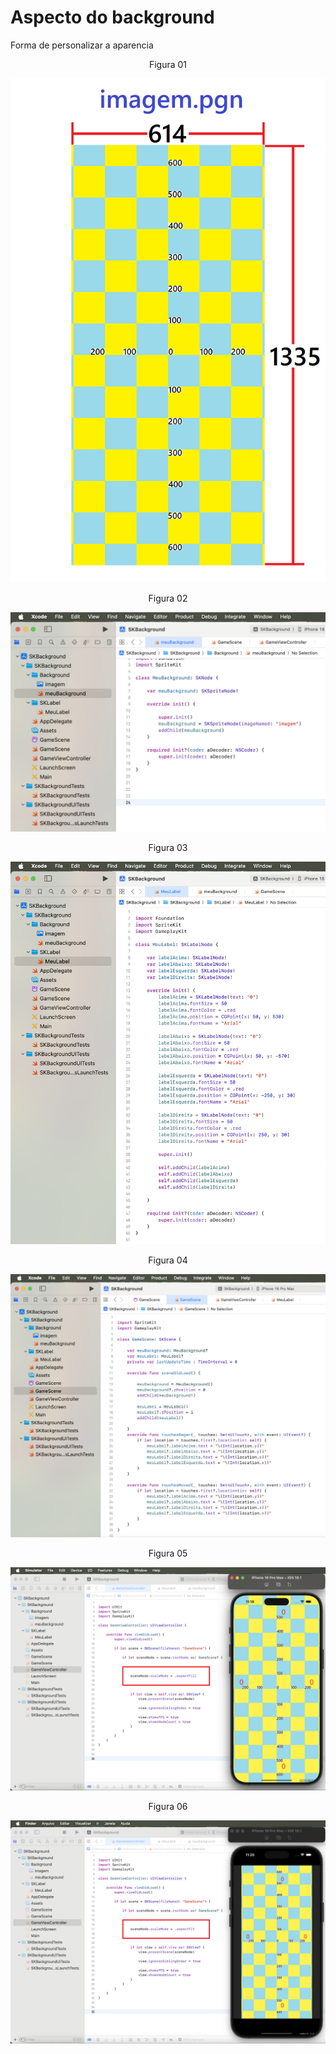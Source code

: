 # Aspecto do background

Forma de personalizar a aparencia

<div align="center">
Figura 01
</div>

![](Imagens/Swift-BG-Aspecto-Img01.png)

<div align="center">
Figura 02
</div>

![](Imagens/Swift-BG-Aspecto-Img02.png)

<div align="center">
Figura 03
</div>

![](Imagens/Swift-BG-Aspecto-Img03.png)

<div align="center">
Figura 04
</div>

![](Imagens/Swift-BG-Aspecto-Img04.png)

<div align="center">
Figura 05
</div>

![](Imagens/Swift-BG-Aspecto-Img05.png)

<div align="center">
Figura 06
</div>

![](Imagens/Swift-BG-Aspecto-Img06.png)